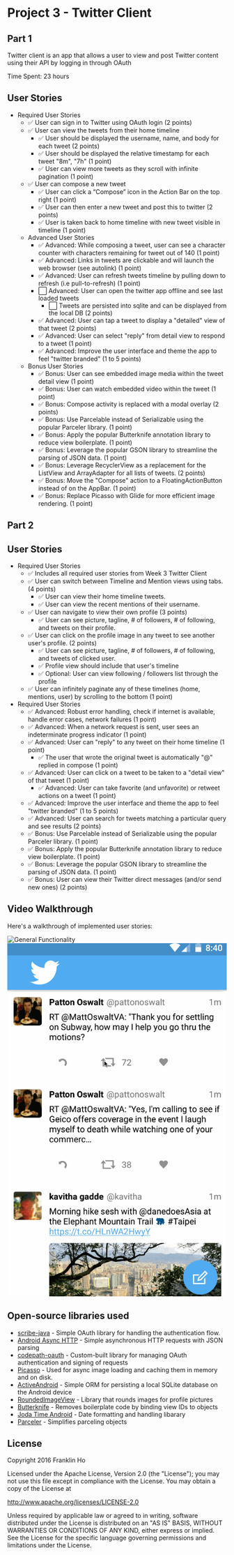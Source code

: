 # Project 3 - Twitter Client

## Part 1

Twitter client is an app that allows a user to view and post Twitter content using their API by logging in through OAuth

Time Spent: 23 hours

## User Stories

  * Required User Stories
	*  :white_check_mark: User can sign in to Twitter using OAuth login (2 points)
	*  :white_check_mark: User can view the tweets from their home timeline
		*  :white_check_mark: User should be displayed the username, name, and body for each tweet (2 points)
		*  :white_check_mark: User should be displayed the relative timestamp for each tweet "8m", "7h" (1 point)
		*  :white_check_mark: User can view more tweets as they scroll with infinite pagination (1 point)
	*  :white_check_mark: User can compose a new tweet
		*  :white_check_mark: User can click a “Compose” icon in the Action Bar on the top right (1 point)
		*  :white_check_mark: User can then enter a new tweet and post this to twitter (2 points)
		*  :white_check_mark: User is taken back to home timeline with new tweet visible in timeline (1 point)
	* Advanced User Stories
		*  :white_check_mark: Advanced: While composing a tweet, user can see a character counter with characters remaining for tweet out of 140 (1 point)
		*  :white_check_mark: Advanced: Links in tweets are clickable and will launch the web browser (see autolink) (1 point)
		*  :white_check_mark: Advanced: User can refresh tweets timeline by pulling down to refresh (i.e pull-to-refresh) (1 point)
		*  :white_large_square: Advanced: User can open the twitter app offline and see last loaded tweets
			*  :white_large_square: 	Tweets are persisted into sqlite and can be displayed from the local DB (2 points)
		*  :white_check_mark: Advanced: User can tap a tweet to display a "detailed" view of that tweet (2 points)
		*  :white_check_mark: Advanced: User can select "reply" from detail view to respond to a tweet (1 point)
		*  :white_check_mark: Advanced: Improve the user interface and theme the app to feel "twitter branded" (1 to 5 points)
	* Bonus User Stories
		*  :white_check_mark: Bonus: User can see embedded image media within the tweet detail view (1 point)
		*  :white_check_mark: Bonus: User can watch embedded video within the tweet (1 point)
		*  :white_check_mark: Bonus: Compose activity is replaced with a modal overlay (2 points)
		*  :white_check_mark: Bonus: Use Parcelable instead of Serializable using the popular Parceler library. (1 point)
		*  :white_check_mark: Bonus: Apply the popular Butterknife annotation library to reduce view boilerplate. (1 point)
		*  :white_check_mark: Bonus: Leverage the popular GSON library to streamline the parsing of JSON data. (1 point)
		*  :white_check_mark: Bonus: Leverage RecyclerView as a replacement for the ListView and ArrayAdapter for all lists of tweets. (2 points)
		*  :white_check_mark: Bonus: Move the "Compose" action to a FloatingActionButton instead of on the AppBar. (1 point)
		*  :white_check_mark: Bonus: Replace Picasso with Glide for more efficient image rendering. (1 point)

## Part 2
## User Stories

  * Required User Stories
	*  :white_check_mark: Includes all required user stories from Week 3 Twitter Client
	*  :white_check_mark: User can switch between Timeline and Mention views using tabs. (4 points)
		*  :white_check_mark: User can view their home timeline tweets.
		*  :white_check_mark: User can view the recent mentions of their username.
	*  :white_check_mark: User can navigate to view their own profile (3 points)
		*  :white_check_mark: User can see picture, tagline, # of followers, # of following, and tweets on their profile.
	*  :white_check_mark: User can click on the profile image in any tweet to see another user's profile. (2 points)
		*  :white_check_mark: User can see picture, tagline, # of followers, # of following, and tweets of clicked user.
		*  :white_check_mark: Profile view should include that user's timeline
		*  :white_check_mark: Optional: User can view following / followers list through the profile
	*  :white_check_mark: User can infinitely paginate any of these timelines (home, mentions, user) by scrolling to the bottom (1 point)
  * Required User Stories
	*  :white_check_mark: Advanced: Robust error handling, check if internet is available, handle error cases, network failures (1 point)
	*  :white_check_mark: Advanced: When a network request is sent, user sees an indeterminate progress indicator (1 point)
	*  :white_check_mark: Advanced: User can "reply" to any tweet on their home timeline (1 point)
		*  :white_check_mark: The user that wrote the original tweet is automatically "@" replied in compose (1 point)
	*  :white_check_mark: Advanced: User can click on a tweet to be taken to a "detail view" of that tweet (1 point)
		*  :white_check_mark: Advanced: User can take favorite (and unfavorite) or retweet actions on a tweet (1 point)
	*  :white_check_mark: Advanced: Improve the user interface and theme the app to feel "twitter branded" (1 to 5 points)
	*  :white_check_mark: Advanced: User can search for tweets matching a particular query and see results (2 points)
	*  :white_check_mark: Bonus: Use Parcelable instead of Serializable using the popular Parceler library. (1 point)
	*  :white_check_mark: Bonus: Apply the popular Butterknife annotation library to reduce view boilerplate. (1 point)
	*  :white_check_mark: Bonus: Leverage the popular GSON library to streamline the parsing of JSON data. (1 point)
	*  :white_check_mark: Bonus: User can view their Twitter direct messages (and/or send new ones) (2 points)

## Video Walkthrough 

Here's a walkthrough of implemented user stories:

![General Functionality](https://github.com/franklinho/twitter-client-android/blob/master/TwitterClientWalkThrough.gif)
![Animated Buttons](https://github.com/franklinho/twitter-client-android/blob/master/TwitterClientWalkThrough2.gif)


## Open-source libraries used

 * [scribe-java](https://github.com/fernandezpablo85/scribe-java) - Simple OAuth library for handling the authentication flow.
 * [Android Async HTTP](https://github.com/loopj/android-async-http) - Simple asynchronous HTTP requests with JSON parsing
 * [codepath-oauth](https://github.com/thecodepath/android-oauth-handler) - Custom-built library for managing OAuth authentication and signing of requests
 * [Picasso](https://github.com/square/picasso) - Used for async image loading and caching them in memory and on disk.
 * [ActiveAndroid](https://github.com/pardom/ActiveAndroid) - Simple ORM for persisting a local SQLite database on the Android device
 * [RoundedImageView](https://github.com/vinc3m1/RoundedImageView) - Library that rounds images for profile pictures
 * [Butterknife](http://jakewharton.github.io/butterknife/) - Removes boilerplate code by binding view IDs to objects
 * [Joda Time Android](https://github.com/dlew/joda-time-android) - Date formatting and handling libarary
 * [Parceler](https://github.com/johncarl81/parceler) - Simplifies parceling objects

## License

Copyright 2016 Franklin Ho

Licensed under the Apache License, Version 2.0 (the "License");
you may not use this file except in compliance with the License.
You may obtain a copy of the License at

http://www.apache.org/licenses/LICENSE-2.0

Unless required by applicable law or agreed to in writing, software
distributed under the License is distributed on an "AS IS" BASIS,
WITHOUT WARRANTIES OR CONDITIONS OF ANY KIND, either express or implied.
See the License for the specific language governing permissions and
limitations under the License.